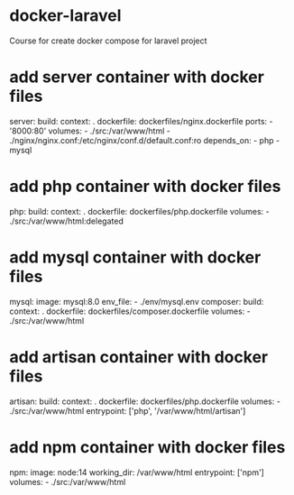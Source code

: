 # docker-laravel

Course for create docker compose for laravel project

# add server container with docker files
server:
build:
    context: .
    dockerfile: dockerfiles/nginx.dockerfile
ports: 
    - '8000:80'
volumes: 
    - ./src:/var/www/html
    - ./nginx/nginx.conf:/etc/nginx/conf.d/default.conf:ro
depends_on: 
    - php
    - mysql
# add php container with docker files
php:
build: 
    context: .
    dockerfile: dockerfiles/php.dockerfile
volumes:
    - ./src:/var/www/html:delegated
# add mysql container with docker files
mysql: 
image: mysql:8.0
env_file:
    - ./env/mysql.env
composer:
build: 
    context: .
    dockerfile: dockerfiles/composer.dockerfile
volumes:
    - ./src:/var/www/html
# add artisan container with docker files
artisan:
build:
    context: .
    dockerfile: dockerfiles/php.dockerfile
volumes:
    - ./src:/var/www/html
entrypoint: ['php', '/var/www/html/artisan']
# add npm container with docker files
npm:
image: node:14
working_dir: /var/www/html
entrypoint: ['npm']
volumes:
    - ./src:/var/www/html
